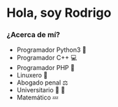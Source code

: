 # Hola, soy Rodrigo

### ¿Acerca de mí?

- Programador Python3 :snake:
- Programador C++ :computer:
- Programador PHP :poop:
- Linuxero :penguin:
- Abogado penal :balance_scale:
- Universitario :hamster: :paw_prints:
- Matemático :zzz:

